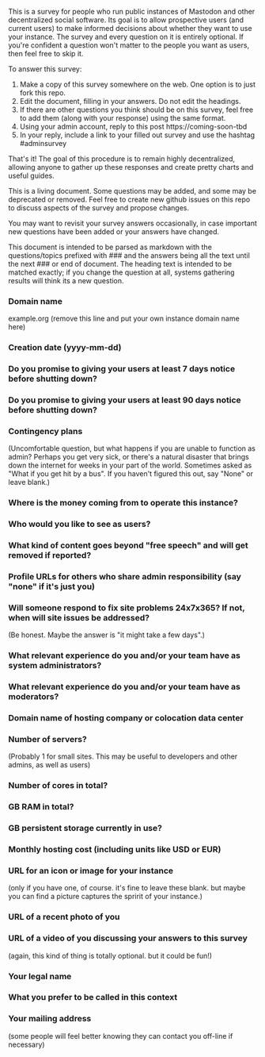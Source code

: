 This is a survey for people who run public instances of Mastodon and 
other decentralized social software. Its goal is to allow prospective
users (and current users) to make informed decisions about
whether they want to use your instance.  The survey and every question
on it is entirely optional.  If you're confident a question won't matter
to the people you want as users, then feel free to skip it.

To answer this survey:
1. Make a copy of this survey somewhere on the web.  One option is to just
   fork this repo.
2. Edit the document, filling in your answers.  Do not edit the headings.
3. If there are other questions you think should be on this survey, feel
   free to add them (along with your response) using the same format.
4. Using your admin account, reply to this post https://coming-soon-tbd
5. In your reply, include a link to your filled out survey and use the 
   hashtag #adminsurvey

That's it!   The goal of this procedure is to remain highly decentralized,
allowing anyone to gather up these responses and create pretty charts and 
useful guides.

This is a living document.  Some questions may be added, and some may be 
deprecated or removed.  Feel free to create new github issues on this
repo to discuss aspects of the survey and propose changes.

You may want to revisit your survey answers occasionally,
in case important new questions have been added or your answers have 
changed.

This document is intended to be parsed as markdown with the questions/topics 
prefixed with ### and the answers being all the text until
the next ### or end of document. The heading text is intended to be matched 
exactly; if you change the question at all, systems gathering results will 
think its a new question.

### Domain name

example.org (remove this line and put your own instance domain name here)

### Creation date (yyyy-mm-dd)

### Do you promise to giving your users at least 7 days notice before shutting down?

### Do you promise to giving your users at least 90 days notice before shutting down?

### Contingency plans

(Uncomfortable question, but what happens if you are unable to function as admin?  Perhaps
you get very sick, or there's a natural disaster that brings down the internet for weeks in
your part of the world.  Sometimes asked as "What if you get hit by a bus".  If you haven't
figured this out, say "None" or leave blank.)

### Where is the money coming from to operate this instance?

### Who would you like to see as users?

### What kind of content goes beyond "free speech" and will get removed if reported?

### Profile URLs for others who share admin responsibility (say "none" if it's just you)

### Will someone respond to fix site problems 24x7x365? If not, when will site issues be addressed?

(Be honest.  Maybe the answer is "it might take a few days".)

### What relevant experience do you and/or your team have as system administrators?

### What relevant experience do you and/or your team have as moderators?

### Domain name of hosting company or colocation data center

### Number of servers?

(Probably 1 for small sites.  This may be useful to developers and other admins, as well as users)

### Number of cores in total?

### GB RAM in total?

### GB persistent storage currently in use?

### Monthly hosting cost (including units like USD or EUR)

### URL for an icon or image for your instance

(only if you have one, of course.  it's fine to leave these blank.   but maybe you can find a
picture captures the spririt of your instance.)

### URL of a recent photo of you 

### URL of a video of you discussing your answers to this survey

(again, this kind of thing is totally optional.  but it could be fun!)

### Your legal name

### What you prefer to be called in this context

### Your mailing address

(some people will feel better knowing they can contact you off-line if necessary)
